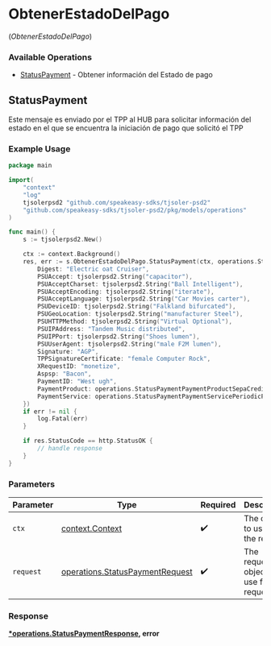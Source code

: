 # ObtenerEstadoDelPago
(*ObtenerEstadoDelPago*)

### Available Operations

* [StatusPayment](#statuspayment) - Obtener información del Estado de pago

## StatusPayment

Este mensaje es enviado por el TPP al HUB para solicitar información del estado en el que se encuentra la iniciación de pago que solicitó el TPP

### Example Usage

```go
package main

import(
	"context"
	"log"
	tjsolerpsd2 "github.com/speakeasy-sdks/tjsoler-psd2"
	"github.com/speakeasy-sdks/tjsoler-psd2/pkg/models/operations"
)

func main() {
    s := tjsolerpsd2.New()

    ctx := context.Background()
    res, err := s.ObtenerEstadoDelPago.StatusPayment(ctx, operations.StatusPaymentRequest{
        Digest: "Electric oat Cruiser",
        PSUAccept: tjsolerpsd2.String("capacitor"),
        PSUAcceptCharset: tjsolerpsd2.String("Ball Intelligent"),
        PSUAcceptEncoding: tjsolerpsd2.String("iterate"),
        PSUAcceptLanguage: tjsolerpsd2.String("Car Movies carter"),
        PSUDeviceID: tjsolerpsd2.String("Falkland bifurcated"),
        PSUGeoLocation: tjsolerpsd2.String("manufacturer Steel"),
        PSUHTTPMethod: tjsolerpsd2.String("Virtual Optional"),
        PSUIPAddress: "Tandem Music distributed",
        PSUIPPort: tjsolerpsd2.String("Shoes lumen"),
        PSUUserAgent: tjsolerpsd2.String("male F2M lumen"),
        Signature: "AGP",
        TPPSignatureCertificate: "female Computer Rock",
        XRequestID: "monetize",
        Aspsp: "Bacon",
        PaymentID: "West ugh",
        PaymentProduct: operations.StatusPaymentPaymentProductSepaCreditTransfers,
        PaymentService: operations.StatusPaymentPaymentServicePeriodicPayments,
    })
    if err != nil {
        log.Fatal(err)
    }

    if res.StatusCode == http.StatusOK {
        // handle response
    }
}
```

### Parameters

| Parameter                                                                          | Type                                                                               | Required                                                                           | Description                                                                        |
| ---------------------------------------------------------------------------------- | ---------------------------------------------------------------------------------- | ---------------------------------------------------------------------------------- | ---------------------------------------------------------------------------------- |
| `ctx`                                                                              | [context.Context](https://pkg.go.dev/context#Context)                              | :heavy_check_mark:                                                                 | The context to use for the request.                                                |
| `request`                                                                          | [operations.StatusPaymentRequest](../../models/operations/statuspaymentrequest.md) | :heavy_check_mark:                                                                 | The request object to use for the request.                                         |


### Response

**[*operations.StatusPaymentResponse](../../models/operations/statuspaymentresponse.md), error**

